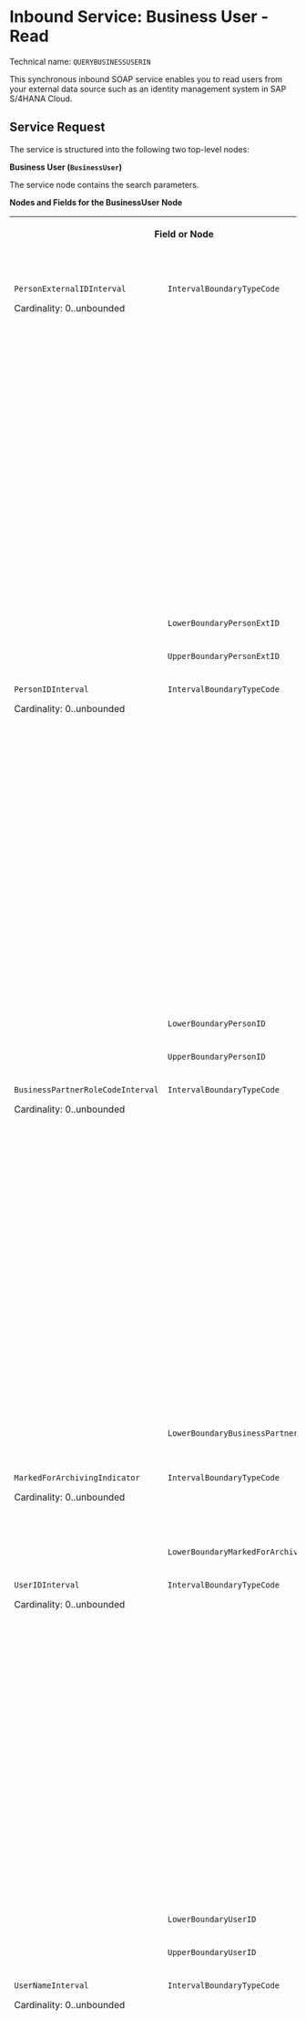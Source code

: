 <!-- loio535e7af5291e48c18deb717167aaa8ef -->

# Inbound Service: Business User - Read



Technical name: `QUERYBUSINESSUSERIN`

This synchronous inbound SOAP service enables you to read users from your external data source such as an identity management system in SAP S/4HANA Cloud.



<a name="loio535e7af5291e48c18deb717167aaa8ef__section_gcn_jn5_qcb"/>

## Service Request

The service is structured into the following two top-level nodes:

**Business User \(`BusinessUser`\)**

The service node contains the search parameters.

**Nodes and Fields for the BusinessUser Node**


<table>
<tr>
<th valign="top" colspan="2">

Field or Node

</th>
<th valign="top">

Description

</th>
<th valign="top">

Maximum Field Length

</th>
<th valign="top">

Cardinality

</th>
</tr>
<tr>
<td valign="top" rowspan="3">

`PersonExternalIDInterval`

Cardinality: 0..unbounded

</td>
<td valign="top">

`IntervalBoundaryTypeCode` 

</td>
<td valign="top">

The following values exist:

-   1- Equal

    No upper boundary value must be set.

-   3 - Between

    Upper boundary value is mandatory.

-   6 - Lower than

    Upper boundary value is optional.

-   7 - Lower equal

    Upper boundary value is optional.

-   8 - Greater than

    Upper boundary value is optional.

-   9 - Greater equal

    Upper boundary value is optional.


This field is mandatory if `LowerBoundaryPersonExtID` is set.

</td>
<td valign="top">

1

</td>
<td valign="top">

1

</td>
</tr>
<tr>
<td valign="top">

`LowerBoundaryPersonExtID` 

</td>
<td valign="top">

Employee name

</td>
<td valign="top">

60

</td>
<td valign="top">

0..1

</td>
</tr>
<tr>
<td valign="top">

`UpperBoundaryPersonExtID` 

</td>
<td valign="top">



</td>
<td valign="top">

60

</td>
<td valign="top">

0..1

</td>
</tr>
<tr>
<td valign="top" rowspan="3">

`PersonIDInterval`

Cardinality: 0..unbounded

</td>
<td valign="top">

`IntervalBoundaryTypeCode` 

</td>
<td valign="top">

The following values exist:

-   1- Equal

    No upper boundary value must be set.

-   3 - Between

    Upper boundary value is mandatory.

-   6 - Lower than

    Upper boundary value is optional.

-   7 - Lower equal

    Upper boundary value is optional.

-   8 - Greater than

    Upper boundary value is optional.

-   9 - Greater equal

    Upper boundary value is optional.


This field is mandatory if `LowerBoundaryPersonID` is set.

</td>
<td valign="top">

1

</td>
<td valign="top">

1

</td>
</tr>
<tr>
<td valign="top">

`LowerBoundaryPersonID` 

</td>
<td valign="top">



</td>
<td valign="top">

10

</td>
<td valign="top">

0..1

</td>
</tr>
<tr>
<td valign="top">

`UpperBoundaryPersonID` 

</td>
<td valign="top">



</td>
<td valign="top">

10

</td>
<td valign="top">

0..1

</td>
</tr>
<tr>
<td valign="top" rowspan="2">

`BusinessPartnerRoleCodeInterval`

Cardinality: 0..unbounded

</td>
<td valign="top">

`IntervalBoundaryTypeCode` 

</td>
<td valign="top">

The following values exist:

-   1- Equal

    No upper boundary value must be set.

-   3 - Between

    Upper boundary value is mandatory.

-   6 - Lower than

    Upper boundary value is optional.

-   7 - Lower equal

    Upper boundary value is optional.

-   8 - Greater than

    Upper boundary value is optional.

-   9 - Greater equal

    Upper boundary value is optional.


This field is mandatory if `LowerBoundaryBusinessPartnerRoleCode` is set.

</td>
<td valign="top">

1

</td>
<td valign="top">

1

</td>
</tr>
<tr>
<td valign="top">

`LowerBoundaryBusinessPartnerRoleCode` 

</td>
<td valign="top">

Only business partner role code BUP003 \(Employee\) is supported.

</td>
<td valign="top">

6

</td>
<td valign="top">

0..1

</td>
</tr>
<tr>
<td valign="top" rowspan="2">

`MarkedForArchivingIndicator`

Cardinality: 0..unbounded

</td>
<td valign="top">

`IntervalBoundaryTypeCode` 

</td>
<td valign="top">

The following values exist:

-   True

-   False




</td>
<td valign="top">

 

</td>
<td valign="top">

1

</td>
</tr>
<tr>
<td valign="top">

`LowerBoundaryMarkedForArchivingIndicator` 

</td>
<td valign="top">

 

</td>
<td valign="top">

1

</td>
<td valign="top">

0..1

</td>
</tr>
<tr>
<td valign="top" rowspan="3">

`UserIDInterval`

Cardinality: 0..unbounded

</td>
<td valign="top">

`IntervalBoundaryTypeCode` 

</td>
<td valign="top">

The following values exist:

-   1- Equal

    No upper boundary value must be set.

-   3 - Between

    Upper boundary value is mandatory.

-   6 - Lower than

    Upper boundary value is optional.

-   7 - Lower equal

    Upper boundary value is optional.

-   8 - Greater than

    Upper boundary value is optional.

-   9 - Greater equal

    Upper boundary value is optional.


This field is mandatory if `LowerBoundaryUserID` is set.

</td>
<td valign="top">

1

</td>
<td valign="top">

1

</td>
</tr>
<tr>
<td valign="top">

`LowerBoundaryUserID` 

</td>
<td valign="top">



</td>
<td valign="top">

12

</td>
<td valign="top">

0..1

</td>
</tr>
<tr>
<td valign="top">

`UpperBoundaryUserID` 

</td>
<td valign="top">



</td>
<td valign="top">

12

</td>
<td valign="top">

0..1

</td>
</tr>
<tr>
<td valign="top" rowspan="3">

`UserNameInterval`

Cardinality: 0..unbounded

</td>
<td valign="top">

`IntervalBoundaryTypeCode` 

</td>
<td valign="top">

The following values exist:

-   1- Equal

    No upper boundary value must be set.

-   3 - Between

    Upper boundary value is mandatory.

-   6 - Lower than

    Upper boundary value is optional.

-   7 - Lower equal

    Upper boundary value is optional.

-   8 - Greater than

    Upper boundary value is optional.

-   9 - Greater equal

    Upper boundary value is optional.


This field is mandatory if `LowerBoundaryUserName` is set.

</td>
<td valign="top">

1

</td>
<td valign="top">

1

</td>
</tr>
<tr>
<td valign="top">

`LowerBoundaryUserName` 

</td>
<td valign="top">



</td>
<td valign="top">

40

</td>
<td valign="top">

0..1

</td>
</tr>
<tr>
<td valign="top">

`UpperBoundaryUserName` 

</td>
<td valign="top">



</td>
<td valign="top">

40

</td>
<td valign="top">

0..1

</td>
</tr>
<tr>
<td valign="top" rowspan="3">

`FirstNameInterval`

Cardinality: 0..unbounded

</td>
<td valign="top">

`IntervalBoundaryTypeCode` 

</td>
<td valign="top">

The following values exist:

-   1- Equal

    No upper boundary value must be set.

-   3 - Between

    Upper boundary value is mandatory.

-   6 - Lower than

    Upper boundary value is optional.

-   7 - Lower equal

    Upper boundary value is optional.

-   8 - Greater than

    Upper boundary value is optional.

-   9 - Greater equal

    Upper boundary value is optional.


This field is mandatory if `LowerBoundaryFirstName` is set.

</td>
<td valign="top">

1

</td>
<td valign="top">

1

</td>
</tr>
<tr>
<td valign="top">

`LowerBoundaryFirstName` 

</td>
<td valign="top">



</td>
<td valign="top">

35

</td>
<td valign="top">

0..1

</td>
</tr>
<tr>
<td valign="top">

`UpperBoundaryFirstName` 

</td>
<td valign="top">



</td>
<td valign="top">

35

</td>
<td valign="top">

0..1

</td>
</tr>
<tr>
<td valign="top" rowspan="3">

`LastNameInterval`

Cardinality: 0..unbounded

</td>
<td valign="top">

`IntervalBoundaryTypeCode` 

</td>
<td valign="top">

The following values exist:

-   1- Equal

    No upper boundary value must be set.

-   3 - Between

    Upper boundary value is mandatory.

-   6 - Lower than

    Upper boundary value is optional.

-   7 - Lower equal

    Upper boundary value is optional.

-   8 - Greater than

    Upper boundary value is optional.

-   9 - Greater equal

    Upper boundary value is optional.


This field is mandatory if `LowerBoundaryLastName` is set.

</td>
<td valign="top">

1

</td>
<td valign="top">

1

</td>
</tr>
<tr>
<td valign="top">

`LowerBoundaryLastName` 

</td>
<td valign="top">

 

</td>
<td valign="top">

40

</td>
<td valign="top">

0..1

</td>
</tr>
<tr>
<td valign="top">

`UpperBoundaryLastName` 

</td>
<td valign="top">

 

</td>
<td valign="top">

40

</td>
<td valign="top">

0..1

</td>
</tr>
<tr>
<td valign="top" rowspan="3">

`EmailAddressInterval`

Cardinality: 0..unbounded

</td>
<td valign="top">

`IntervalBoundaryTypeCode` 

</td>
<td valign="top">

 

</td>
<td valign="top">

1

</td>
<td valign="top">

1

</td>
</tr>
<tr>
<td valign="top">

`LowerBoundaryEmailAddress` 

</td>
<td valign="top">



</td>
<td valign="top">

241

</td>
<td valign="top">

0..1

</td>
</tr>
<tr>
<td valign="top">

`UpperBoundaryEmailAddress` 

</td>
<td valign="top">



</td>
<td valign="top">

241

</td>
<td valign="top">

0..1

</td>
</tr>
</table>

**Query Processing Conditions \(`QueryProcessingConditions`\)**

The service nodes contain the service's business data.

**Fields for the QueryProcessingConditions Node**


<table>
<tr>
<th valign="top">

Field

</th>
<th valign="top">

Description

</th>
<th valign="top">

Maximum Field Length

</th>
<th valign="top">

Cardinality

</th>
</tr>
<tr>
<td valign="top">

`QueryHitsTotalNumberIndicator` 

</td>
<td valign="top">

The following values exist:

-   True

-   False \(default\)




</td>
<td valign="top">

 

</td>
<td valign="top">

1

</td>
</tr>
<tr>
<td valign="top">

`QueryHitsMaximumNumberValue` 

</td>
<td valign="top">

Enter the maximum number of hits. If no value is entered, the default is automatically set to 1000.

</td>
<td valign="top">

999999999

</td>
<td valign="top">

0..1

</td>
</tr>
<tr>
<td valign="top">

`QueryHitsUnlimitedIndicator` 

</td>
<td valign="top">

The following values exist:

-   True

-   False \(default\)


Set **True** to get all data based on selection criteria.

</td>
<td valign="top">



</td>
<td valign="top">

1

</td>
</tr>
<tr>
<td valign="top">

`QueryLastReturnedObjectID` 

</td>
<td valign="top">

The following values exist:

-   True

-   False \(default\)


If `QueryHitsMaximumNumberValue` is set and more data is available, you can set this value to **True**.

</td>
<td valign="top">

 

</td>
<td valign="top">

0..1

</td>
</tr>
</table>



### Sample Payload

> ### Sample Code:  
> ```
> <soapenv:Envelope xmlns:soapenv="http://schemas.xmlsoap.org/soap/envelope/" xmlns:aba="http://sap.com/xi/ABA">
>    <soapenv:Header/>
>    <soapenv:Body>
>       <aba:BusinessUserSimpleByElementsQuery_sync>
>          <BusinessUser>
>             <PersonIDInterval>
>                <IntervalBoundaryTypeCode>1</IntervalBoundaryTypeCode>
>                <!--Optional:-->
>                <LowerBoundaryPersonID>9980035943</LowerBoundaryPersonID>
>                <!--Optional:-->
>             </PersonIDInterval>
>             <BusinessPartnerRoleCodeInterval>
>                <IntervalBoundaryTypeCode>1</IntervalBoundaryTypeCode>
>                <!--Optional:-->
>                <LowerBoundaryBusinessPartnerRoleCode>bup003</LowerBoundaryBusinessPartnerRoleCode>
>             </BusinessPartnerRoleCodeInterval>
>          </BusinessUser>
>          <QueryProcessingConditions>
>             <!--Optional:-->
>             <QueryHitsMaximumNumberValue>1</QueryHitsMaximumNumberValue>
>             <QueryHitsUnlimitedIndicator>false</QueryHitsUnlimitedIndicator>
>          </QueryProcessingConditions>
>       </aba:BusinessUserSimpleByElementsQuery_sync>
>    </soapenv:Body>
> </soapenv:Envelope>
> ```



<a name="loio535e7af5291e48c18deb717167aaa8ef__section_jg1_p45_qcb"/>

## Service Response

**Business User \(`BusinessUser`\)**

> ### Note:  
> The fields below the node `User` will be filled.


<table>
<tr>
<th valign="top" colspan="3">

Node or Field

</th>
<th valign="top">

Description

</th>
<th valign="top">

Maximum Field Length

</th>
<th valign="top">

Cardinality

</th>
</tr>
<tr>
<td valign="top" colspan="3">

`PersonExternalID` 

</td>
<td valign="top">

Person External ID

</td>
<td valign="top">

60

</td>
<td valign="top">

0..1

</td>
</tr>
<tr>
<td valign="top" colspan="3">

`PersonID` 

</td>
<td valign="top">

Person ID

</td>
<td valign="top">

10

</td>
<td valign="top">

1

</td>
</tr>
<tr>
<td valign="top" colspan="3">

`PersonUUID` 

</td>
<td valign="top">

Person UUID

</td>
<td valign="top">

36

</td>
<td valign="top">

1

</td>
</tr>
<tr>
<td valign="top" colspan="3">

`BusinessPartnerRoleCode` 

</td>
<td valign="top">

Business Partner Role Code

</td>
<td valign="top">

6

</td>
<td valign="top">

1

</td>
</tr>
<tr>
<td valign="top" colspan="3">

`MarkedForArchivingIndicator` 

</td>
<td valign="top">

-   True

-   False




</td>
<td valign="top">

 

</td>
<td valign="top">

1

</td>
</tr>
<tr>
<td valign="top" rowspan="2">

`ValidityPeriod`

Cardinality: 0..1

</td>
<td valign="top" colspan="2">

`StartDate` 

</td>
<td valign="top">

Format:

YYYY-MM-DD

</td>
<td valign="top">



</td>
<td valign="top">

1

</td>
</tr>
<tr>
<td valign="top" colspan="2">

`EndDate` 

</td>
<td valign="top">

Format:

YYYY-MM-DD

</td>
<td valign="top">



</td>
<td valign="top">

1

</td>
</tr>
<tr>
<td valign="top" rowspan="15">

`PersonalInformation`

Cardinality: 0..1

</td>
<td valign="top" colspan="2">

`FormOfAddress` 

</td>
<td valign="top">

Form of address

</td>
<td valign="top">

4

</td>
<td valign="top">

0..1

</td>
</tr>
<tr>
<td valign="top" colspan="2">

`FirstName` 

</td>
<td valign="top">

First name

</td>
<td valign="top">

40

</td>
<td valign="top">

0..1

</td>
</tr>
<tr>
<td valign="top" colspan="2">

`LastName` 

</td>
<td valign="top">

Last name

</td>
<td valign="top">

40

</td>
<td valign="top">

0..1

</td>
</tr>
<tr>
<td valign="top" colspan="2">

`PersonFullName` 

</td>
<td valign="top">

Person full name

</td>
<td valign="top">

80

</td>
<td valign="top">

0..1

</td>
</tr>
<tr>
<td valign="top" colspan="2">

`AcademicTitle` 

</td>
<td valign="top">

Academic title

</td>
<td valign="top">

4

</td>
<td valign="top">

0..1

</td>
</tr>
<tr>
<td valign="top" colspan="2">

`CorrespondenceLanguage` 

</td>
<td valign="top">

Correspondence language

</td>
<td valign="top">

9

</td>
<td valign="top">

0..1

</td>
</tr>
<tr>
<td valign="top" colspan="2">

`MiddleName` 

</td>
<td valign="top">

Middle name

</td>
<td valign="top">

40

</td>
<td valign="top">

0..1

</td>
</tr>
<tr>
<td valign="top" colspan="2">

`AdditionalLastName` 

</td>
<td valign="top">

Additional last name

</td>
<td valign="top">

40

</td>
<td valign="top">

0..1

</td>
</tr>
<tr>
<td valign="top" colspan="2">

`BirthName` 

</td>
<td valign="top">

Birth name

</td>
<td valign="top">

40

</td>
<td valign="top">

0..1

</td>
</tr>
<tr>
<td valign="top" colspan="2">

`NickName` 

</td>
<td valign="top">

Nick name

</td>
<td valign="top">

40

</td>
<td valign="top">

0..1

</td>
</tr>
<tr>
<td valign="top" colspan="2">

`Initials` 

</td>
<td valign="top">

Initials

</td>
<td valign="top">

10

</td>
<td valign="top">

0..1

</td>
</tr>
<tr>
<td valign="top" colspan="2">

`AcademicSecondTitle` 

</td>
<td valign="top">

Academic second title

</td>
<td valign="top">

4

</td>
<td valign="top">

0..1

</td>
</tr>
<tr>
<td valign="top" colspan="2">

`LastNamePrefix` 

</td>
<td valign="top">

Last name prefix

</td>
<td valign="top">

4

</td>
<td valign="top">

0..1

</td>
</tr>
<tr>
<td valign="top" colspan="2">

`LastNameSecondPrefix` 

</td>
<td valign="top">

Last name second prefix

</td>
<td valign="top">

4

</td>
<td valign="top">

0..1

</td>
</tr>
<tr>
<td valign="top" colspan="2">

`NameSupplement` 

</td>
<td valign="top">

Name supplement

</td>
<td valign="top">

4

</td>
<td valign="top">

0..1

</td>
</tr>
<tr>
<td valign="top" rowspan="11">

`User` **\(only for Cloud\)**

Cardinality: 0..1

</td>
<td valign="top" colspan="2">

`UserID` 

</td>
<td valign="top">

User ID

</td>
<td valign="top">

12

</td>
<td valign="top">

1

</td>
</tr>
<tr>
<td valign="top" colspan="2">

`UserName` 

</td>
<td valign="top">

User name/Alias

</td>
<td valign="top">

40

</td>
<td valign="top">

1

</td>
</tr>
<tr>
<td valign="top" colspan="2">

`LogonLanguageCode` 

</td>
<td valign="top">

Logon language

</td>
<td valign="top">

9

</td>
<td valign="top">

0..1

</td>
</tr>
<tr>
<td valign="top" colspan="2">

`DateFormatCode` 

</td>
<td valign="top">

The following values exist:

-   1 - DD.MM.YYYY \(Gregorian Date\)

-   2 - MM/DD/YYYY \(Gregorian Date\)

-   3 - MM-DD-YYYY \(Gregorian Date\)

-   4 - YYYY.MM.DD \(Gregorian Date\)

-   5 - YYYY/MM/DD \(Gregorian Date\)

-   6 - YYYY-MM-DD \(Gregorian Date, ISO 8601\)

-   7 - GYY.MM.DD \(Japanese Date\)

-   8 - GYY/MM/DD \(Japanese Date\)

-   9 - GYY-MM-DD \(Japanese Date\)

-   A - YYYY/MM/DD \(Islamic Date 1\)

-   B - YYYY/MM/DD \(Islamic Date 2\)

-   C - YYYY/MM/DD \(Iranian Date\)




</td>
<td valign="top">

2

</td>
<td valign="top">

0..1

</td>
</tr>
<tr>
<td valign="top" colspan="2">

`DecimalFormatCode` 

</td>
<td valign="top">

The following values exist:

-   1.234.567,89

-   X - 1,234,567.89

-   Y - 1 234 567,89




</td>
<td valign="top">

2

</td>
<td valign="top">

0..1

</td>
</tr>
<tr>
<td valign="top" colspan="2">

`TimeZoneCode` 

</td>
<td valign="top">

Time zone

</td>
<td valign="top">

10

</td>
<td valign="top">

0..1

</td>
</tr>
<tr>
<td valign="top" colspan="2">

`TimeFormatCode` 

</td>
<td valign="top">

The following values exist:

-   0 - 24 Hour Format \(Example: 12:05:10\)

-   1 - 12 Hour Format \(Example: 12:05:10 PM\)

-   2 - 12 Hour Format \(Example: 12:05:10 pm\)

-   3 - Hours from 0 to 11 \(Example: 00:05:10 PM\)

-   4 - Hours from 0 to 11 \(Example: 00:05:10 pm\)




</td>
<td valign="top">

2

</td>
<td valign="top">

0..1

</td>
</tr>
<tr>
<td valign="top" colspan="2">

`LockedIndicator` 

</td>
<td valign="top">

Locked indicator

</td>
<td valign="top">

5

</td>
<td valign="top">

0..1

</td>
</tr>
<tr>
<td valign="top" rowspan="2">

`ValidityPeriod`

Cardinality: 1

</td>
<td valign="top">

`StartDate` 

</td>
<td valign="top">

Format:

YYYY-MM-DD

If no start date is maintained for the `User`, the `StartDate` for the `BusinessUser` is entered.

</td>
<td valign="top">

 

</td>
<td valign="top">

1

</td>
</tr>
<tr>
<td valign="top">

`EndDate` 

</td>
<td valign="top">

Format:

YYYY-MM-DD

If no `EndDate` is maintained, it is set to 9999-12-31.

</td>
<td valign="top">

 

</td>
<td valign="top">

1

</td>
</tr>
<tr>
<td valign="top">

`Role`

Cardinality: 0..unbounded

</td>
<td valign="top">

`RoleName` 

</td>
<td valign="top">

Role name

</td>
<td valign="top">

40

</td>
<td valign="top">

1

</td>
</tr>
<tr>
<td valign="top" rowspan="3">

`UserAssignment` **\(only for on-premise\)**

Cardinality: 0..1

</td>
<td valign="top" colspan="2">

`UserID` 

</td>
<td valign="top">

User ID

</td>
<td valign="top">

12

</td>
<td valign="top">

1

</td>
</tr>
<tr>
<td valign="top" colspan="2">

`UserName` 

</td>
<td valign="top">



</td>
<td valign="top">

40

</td>
<td valign="top">

0..1

</td>
</tr>
<tr>
<td valign="top" colspan="2">

`UserAssignmentStatusCode` 

</td>
<td valign="top">

The following values exist:

-   1 - is reserved

-   2 - is assigned




</td>
<td valign="top">

1

</td>
<td valign="top">

1

</td>
</tr>
<tr>
<td valign="top" rowspan="10">

`WorkplaceInformation`

Cardinality: 0..1

</td>
<td valign="top" colspan="2">

`EmailAddress` 

</td>
<td valign="top">

Email address

</td>
<td valign="top">

241

</td>
<td valign="top">

0..1

</td>
</tr>
<tr>
<td valign="top" rowspan="5">

`PhoneInformation`

Cardinality: 0..2

One set of phone information per phone type supported.

</td>
<td valign="top">

`PhoneType` 

</td>
<td valign="top">

Phone type

</td>
<td valign="top">

1

</td>
<td valign="top">

1

</td>
</tr>
<tr>
<td valign="top">

`CountryDialingCode` 

</td>
<td valign="top">

Country dialing code

</td>
<td valign="top">

10

</td>
<td valign="top">

0..1

</td>
</tr>
<tr>
<td valign="top">

`PhoneNumberAreaID` 

</td>
<td valign="top">

Phone number area code

</td>
<td valign="top">

10

</td>
<td valign="top">

0..1

</td>
</tr>
<tr>
<td valign="top">

`PhoneNumberSubscriberID` 

</td>
<td valign="top">

Phone number subscriber ID

</td>
<td valign="top">

30

</td>
<td valign="top">

0..1

</td>
</tr>
<tr>
<td valign="top">

`PhoneNumberExtension` 

</td>
<td valign="top">

Phone number extension

</td>
<td valign="top">

10

</td>
<td valign="top">

0..1

</td>
</tr>
<tr>
<td valign="top" colspan="2">

`FunctionalTitleName` 

</td>
<td valign="top">

Functional title name

</td>
<td valign="top">

40

</td>
<td valign="top">

0..1

</td>
</tr>
<tr>
<td valign="top" colspan="2">

`Department` 

</td>
<td valign="top">

Department name

</td>
<td valign="top">

40

</td>
<td valign="top">

0..1

</td>
</tr>
<tr>
<td valign="top" colspan="2">

`RoomNumber` 

</td>
<td valign="top">

Room number

</td>
<td valign="top">

10

</td>
<td valign="top">

0..1

</td>
</tr>
<tr>
<td valign="top" colspan="2">

`Building` 

</td>
<td valign="top">

Building name

</td>
<td valign="top">

10

</td>
<td valign="top">

0..1

</td>
</tr>
</table>

**Response Processing Conditions \(`ResponseProcessingConditions`\)**


<table>
<tr>
<th valign="top">

Field

</th>
<th valign="top">

Description

</th>
<th valign="top">

Maximum Field Length

</th>
<th valign="top">

Cardinality

</th>
</tr>
<tr>
<td valign="top">

`HitsTotalNumberValue` 

</td>
<td valign="top">

Contains the number of users based on given criteria.

</td>
<td valign="top">

999999999

</td>
<td valign="top">

1

</td>
</tr>
<tr>
<td valign="top">

`ReturnedQueryHitsNumberValue` 

</td>
<td valign="top">

Contains the number of found data sets for business users.

</td>
<td valign="top">

999999999

</td>
<td valign="top">

1

</td>
</tr>
<tr>
<td valign="top">

`MoreHitsAvailableIndiactor` 

</td>
<td valign="top">

The indicator is set if the query was limited to a number of hits, but more business user data sets are available based on the query.

</td>
<td valign="top">



</td>
<td valign="top">

1

</td>
</tr>
<tr>
<td valign="top">

`LastReturnedObjectID` 

</td>
<td valign="top">

Displays the last row of the results list limited by the found hits or by the value given for `QueryHitsMaximumNumberValue`.

</td>
<td valign="top">

999999999

</td>
<td valign="top">

0..1

</td>
</tr>
</table>

**Log \(`Log`\)**

If errors occur, the log contains the information shown in the table below:


<table>
<tr>
<th valign="top" colspan="2">

Field or Node

</th>
<th valign="top">

Description

</th>
<th valign="top">

Maximum Field Length

</th>
<th valign="top">

Cardinality

</th>
</tr>
<tr>
<td valign="top" colspan="2">

`BusinessDocumentProcessingResultCode`

</td>
<td valign="top">



</td>
<td valign="top">

2

</td>
<td valign="top">

0..1

</td>
</tr>
<tr>
<td valign="top" colspan="2">

`MaximumLogItemSeverityCode` 

</td>
<td valign="top">

If several messages are stored for a business user, the most severe level is shown from the maximum of all received severity codes.

</td>
<td valign="top">

1

</td>
<td valign="top">

0..1

</td>
</tr>
<tr>
<td valign="top" rowspan="5">

`Item`

Cardinality: 0..unbounded

</td>
<td valign="top">

TypeID

</td>
<td valign="top">

Message number

</td>
<td valign="top">

40

</td>
<td valign="top">

0..1

</td>
</tr>
<tr>
<td valign="top">

CateoryCode

</td>
<td valign="top">

Not in use

</td>
<td valign="top">

15

</td>
<td valign="top">

0..1

</td>
</tr>
<tr>
<td valign="top">

SeverityCode

</td>
<td valign="top">

Severity code definition:

-   1 - Information

-   2 - Warning

-   3 - Error




</td>
<td valign="top">

1

</td>
<td valign="top">

0..1

</td>
</tr>
<tr>
<td valign="top">

Note

</td>
<td valign="top">

Contains the message texts.

</td>
<td valign="top">

200

</td>
<td valign="top">

1

</td>
</tr>
<tr>
<td valign="top">

WebURI

</td>
<td valign="top">

Not in use

</td>
<td valign="top">



</td>
<td valign="top">

0..1

</td>
</tr>
</table>



<a name="loio535e7af5291e48c18deb717167aaa8ef__section_x5f_w45_qcb"/>

## Constraints

This service does not support:

-   Freelancer \(BBP010\) business users




<a name="loio535e7af5291e48c18deb717167aaa8ef__section_czf_fqf_zkb"/>

## Additional Information

> ### Note:  
> For more details about Communication Management, see [Communication Management](../50-administration-and-ops/communication-management-2e84a10.md).

